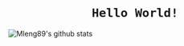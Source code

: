 <div align="center">
  
# `Hello World!` 
  
</div>
  

![Mleng89's github stats](https://github-readme-stats.vercel.app/api?username=Mleng89)
